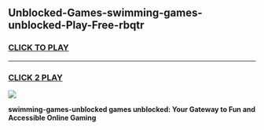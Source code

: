 
## Unblocked-Games-swimming-games-unblocked-Play-Free-rbqtr
<h3>
<a href="https://premium76.site?title=swimming-games-unblocked&ref=18A1">CLICK TO PLAY</a></h3>
<hr>

<h3>
<a href="https://premium76.site?title=swimming-games-unblocked&ref=18A1">CLICK 2 PLAY</a>
  
</h3>

<a href="https://premium76.site?title=swimming-games-unblocked&ref=18A1"><img src="https://clearcache.store/games.png"></a>


**swimming-games-unblocked games unblocked: Your Gateway to Fun and Accessible Online Gaming**
